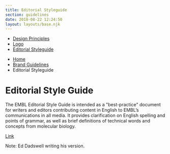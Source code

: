 ```yaml
---
title: Editorial Styleguide
section: guidelines
date: 2018-08-22 12:24:50
layout: layouts/base.njk
---
```


<nav class="vf-navigation vf-navigation--main">
  <ul class="vf-navigation__list | vf-list--inline">
    <li class="vf-navigation__item"><a href="/brand-guidelines/design-principles/" class="vf-navigation__link">Design Principles</a></li>
    <li class="vf-navigation__item"><a href="/brand-guidelines/logo/" class="vf-navigation__link">Logo</a></li>
    <li class="vf-navigation__item"><a href="/brand-guidelines/editorial-styleguide/" class="vf-navigation__link">Editorial Styleguide</a></li>
  </ul>
</nav>


<nav class="vf-breadcrumbs" aria-label="Breadcrumb">
  <ul class="vf-breadcrumbs__list | vf-list vf-list--inline">
    <li class="vf-breadcrumbs__item">
      <a href="/" class="vf-breadcrumbs__link">Home</a>
    </li>
    <li class="vf-breadcrumbs__item">
      <a href="/brand-guidelines/" class="vf-breadcrumbs__link">Brand Guidelines</a>
    </li>
    <li class="vf-breadcrumbs__item">
      Editorial Styleguide
    </li>
  </ul>
</nav>

# Editorial Style Guide

The EMBL Editorial Style Guide is intended as a "best-practice" document for writers and editors contributing content in English to EMBL’s communications in all media. It provides clarification on English spelling and points of grammar, as well as brief definitions of technical words and concepts from molecular biology.

[Link](http://dev-embl-editorial-style-guide.pantheonsite.io/)

Note: Ed Dadswell writing his version.
